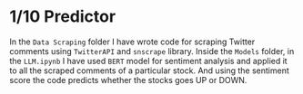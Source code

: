 # 1/10 Predictor
In the `Data Scraping` folder I have wrote code for scraping Twitter comments using `TwitterAPI` and `snscrape` library. Inside the `Models` folder, in the `LLM.ipynb` I have used `BERT` model for sentiment analysis and applied it to all the scraped comments of a particular stock. And using the sentiment score the code predicts whether the stocks goes UP or DOWN. 
